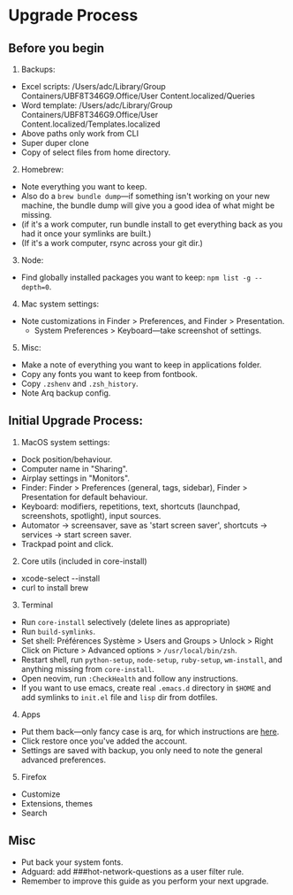 # Upgrade Process

## Before you begin
1. Backups:
  * Excel scripts: /Users/adc/Library/Group Containers/UBF8T346G9.Office/User Content.localized/Queries
  * Word template: /Users/adc/Library/Group Containers/UBF8T346G9.Office/User Content.localized/Templates.localized
  * Above paths only work from CLI
  * Super duper clone
  * Copy of select files from home directory.
2. Homebrew:
  * Note everything you want to keep.
  * Also do a `brew bundle dump`—if something isn't working on your new machine, the bundle dump will give you a good idea of what might be missing.
  * (if it's a work computer, run bundle install to get everything back as you had it once your symlinks are built.)
  * (If it's a work computer, rsync across your git dir.)
3. Node:
  * Find globally installed packages you want to keep: `npm list -g --depth=0`.
4. Mac system settings:
* Note customizations in Finder > Preferences, and Finder > Presentation.
  * System Preferences > Keyboard—take screenshot of settings.
5. Misc:
  * Make a note of everything you want to keep in applications folder.
  * Copy any fonts you want to keep from fontbook.
  * Copy `.zshenv` and `.zsh_history`.
  * Note Arq backup config.

## Initial Upgrade Process:
1. MacOS system settings:
  * Dock position/behaviour.
  * Computer name in "Sharing".
  * Airplay settings in "Monitors".
  * Finder: Finder > Preferences (general, tags, sidebar), Finder > Presentation for default behaviour.
  * Keyboard: modifiers, repetitions, text, shortcuts (launchpad, screenshots, spotlight), input sources.
  * Automator -> screensaver, save as 'start screen saver', shortcuts -> services -> start screen saver.
  * Trackpad point and click.
2. Core utils (included in core-install)
  * xcode-select --install
  * curl to install brew
3. Terminal
  * Run `core-install` selectively (delete lines as appropriate)
  * Run `build-symlinks`.
  * Set shell: Préférences Système > Users and Groups > Unlock > Right Click on Picture > Advanced options > `/usr/local/bin/zsh`.
  * Restart shell, run `python-setup`,  `node-setup`, `ruby-setup`, `wm-install`, and anything missing from `core-install`.
  * Open neovim, run `:CheckHealth` and follow any instructions.
  * If you want to use emacs, create real `.emacs.d` directory in `$HOME` and add symlinks to `init.el` file and `lisp` dir from dotfiles.
4. Apps
  * Put them back—only fancy case is arq, for which instructions are [here](https://www.arqbackup.com/documentation/pages/recovering.html). 
  * Click restore once you've added the account.
  * Settings are saved with backup, you only need to note the general advanced preferences.
5. Firefox
  * Customize
  * Extensions, themes
  * Search

## Misc
* Put back your system fonts.
* Adguard: add ###hot-network-questions as a user filter rule.
* Remember to improve this guide as you perform your next upgrade.
